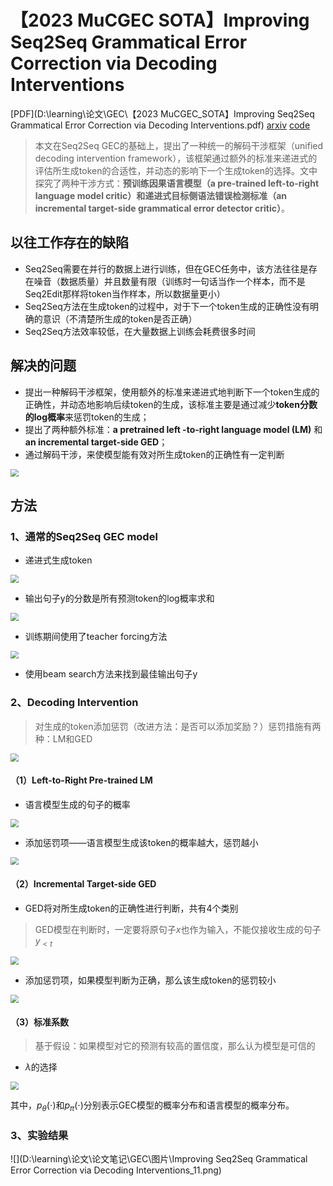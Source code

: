 # 【2023 **MuCGEC SOTA**】Improving Seq2Seq Grammatical Error Correction via Decoding Interventions

[PDF](D:\learning\论文\GEC\【2023 MuCGEC_SOTA】Improving Seq2Seq Grammatical Error Correction via Decoding Interventions.pdf) [arxiv](https://arxiv.org/pdf/2310.14534.pdf) [code](https://github.com/Jacob-Zhou/gecdi) 

> 本文在Seq2Seq GEC的基础上，提出了一种统一的解码干涉框架（unified decoding intervention framework），该框架通过额外的标准来递进式的评估所生成token的合适性，并动态的影响下一个生成token的选择。文中探究了两种干涉方式：**预训练因果语言模型（a pre-trained left-to-right language model critic）**和**递进式目标侧语法错误检测标准（an incremental target-side grammatical error detector critic）**。

## 以往工作存在的缺陷

- Seq2Seq需要在并行的数据上进行训练，但在GEC任务中，该方法往往是存在噪音（数据质量）并且数量有限（训练时一句话当作一个样本，而不是Seq2Edit那样将token当作样本，所以数据量更小）
- Seq2Seq方法在生成token的过程中，对于下一个token生成的正确性没有明确的意识（不清楚所生成的token是否正确）
- Seq2Seq方法效率较低，在大量数据上训练会耗费很多时间

## 解决的问题

- 提出一种解码干涉框架，使用额外的标准来递进式地判断下一个token生成的正确性，并动态地影响后续token的生成，该标准主要是通过减少**token分数的log概率**来惩罚token的生成；
- 提出了两种额外标准：**a pretrained left -to-right language model (LM)** 和 **an incremental target-side GED**；
- 通过解码干涉，来使模型能有效对所生成token的正确性有一定判断

<img src="D:\learning\论文\论文笔记\GEC\图片\Improving Seq2Seq Grammatical Error Correction via Decoding Interventions_1.png" style="zoom:80%;" />

## 方法

### 1、通常的Seq2Seq GEC model

- 递进式生成token

<img src="D:\learning\论文\论文笔记\GEC\图片\Improving Seq2Seq Grammatical Error Correction via Decoding Interventions_2.png" style="zoom:80%;" />

- 输出句子y的分数是所有预测token的log概率求和

<img src="D:\learning\论文\论文笔记\GEC\图片\Improving Seq2Seq Grammatical Error Correction via Decoding Interventions_3.png" style="zoom:80%;" />

- 训练期间使用了teacher forcing方法

<img src="D:\learning\论文\论文笔记\GEC\图片\Improving Seq2Seq Grammatical Error Correction via Decoding Interventions_4.png" style="zoom:80%;" />

- 使用beam search方法来找到最佳输出句子y

### 2、Decoding Intervention

> 对生成的token添加惩罚（改进方法：是否可以添加奖励？）惩罚措施有两种：LM和GED

<img src="D:\learning\论文\论文笔记\GEC\图片\Improving Seq2Seq Grammatical Error Correction via Decoding Interventions_5.png" style="zoom: 80%;" />

#### （1）Left-to-Right Pre-trained LM

- 语言模型生成的句子的概率

<img src="D:\learning\论文\论文笔记\GEC\图片\Improving Seq2Seq Grammatical Error Correction via Decoding Interventions_6.png" style="zoom:80%;" />

- 添加惩罚项——语言模型生成该token的概率越大，惩罚越小

<img src="D:\learning\论文\论文笔记\GEC\图片\Improving Seq2Seq Grammatical Error Correction via Decoding Interventions_7.png" style="zoom:80%;" />

#### （2）Incremental Target-side GED

-  GED将对所生成token的正确性进行判断，共有4个类别

> GED模型在判断时，一定要将原句子$x$也作为输入，不能仅接收生成的句子$y_{<t}$ 

<img src="D:\learning\论文\论文笔记\GEC\图片\Improving Seq2Seq Grammatical Error Correction via Decoding Interventions_8.png" style="zoom:80%;" />

- 添加惩罚项，如果模型判断为正确，那么该生成token的惩罚较小

<img src="D:\learning\论文\论文笔记\GEC\图片\Improving Seq2Seq Grammatical Error Correction via Decoding Interventions_9.png" style="zoom:80%;" />

#### （3）标准系数

> 基于假设：如果模型对它的预测有较高的置信度，那么认为模型是可信的

- $\lambda$的选择

<img src="D:\learning\论文\论文笔记\GEC\图片\Improving Seq2Seq Grammatical Error Correction via Decoding Interventions_10.png" style="zoom:80%;" />

其中，$p_{\theta}(\cdot)$和$p_{\pi}(\cdot)$分别表示GEC模型的概率分布和语言模型的概率分布。

### 3、实验结果

![](D:\learning\论文\论文笔记\GEC\图片\Improving Seq2Seq Grammatical Error Correction via Decoding Interventions_11.png)
